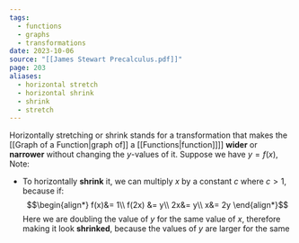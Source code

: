 ```yaml
---
tags:
  - functions
  - graphs
  - transformations
date: 2023-10-06
source: "[[James Stewart Precalculus.pdf]]"
page: 203
aliases:
  - horizontal stretch
  - horizontal shrink
  - shrink
  - stretch
---
```

Horizontally stretching or shrink stands for a transformation that makes the [[Graph of a Function|graph of]] a [[Functions|function]]]] **wider** or **narrower** without changing the $y$-values of it.
Suppose we have $y=f(x)$, Note:
- To horizontally **shrink** it, we can multiply $x$ by a constant $c$ where $c \gt 1$, because if:
$$\begin{align*}
f(x)&= 1\\
f(2x) &= y\\
2x&= y\\
x&= 2y
\end{align*}$$
Here we are doubling the value of $y$ for the same value of $x$, therefore making it look **shrinked**, because the values of $y$ are larger for the same 